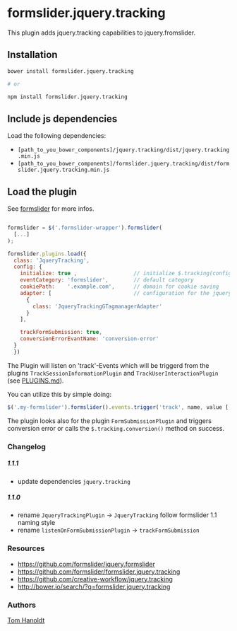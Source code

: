 # formslider.jquery.tracking
This plugin adds jquery.tracking capabilities to jquery.fromslider.
## Installation
```bash
bower install formslider.jquery.tracking

# or

npm install formslider.jquery.tracking
```

## Include js dependencies
Load the following dependencies:
  * `[path_to_you_bower_components]/jquery.tracking/dist/jquery.tracking.min.js`
  * `[path_to_you_bower_components]/formslider.jquery.tracking/dist/formslider.jquery.tracking.min.js`

## Load the plugin
See [formslider](https://github.com/formslider/jquery.formslider) for more infos.

```js

formslider = $('.formslider-wrapper').formslider(
  [...]
);

formslider.plugins.load({
  class: 'JqueryTracking',
  config: {
    initialize: true ,                  // initialize $.tracking(config) or not
    eventCategory: 'formslider',        // default category
    cookiePath:    '.example.com',      // domain for cookie saving
    adapter: [                          // configuration for the jquery.tracking plugin
      {
        class: 'JqueryTrackingGTagmanagerAdapter'  
      }
    ],

    trackFormSubmission: true,
    conversionErrorEvantName: 'conversion-error'
  }
  })
```

The Plugin will listen on 'track'-Events which will be triggerd from the plugins `TrackSessionInformationPlugin` and `TrackUserInteractionPlugin` (see [PLUGINS.md](https://github.com/formslider/jquery.formslider/blob/master/docs/PLUGINS.md#tracksessioninformationplugin)).

You can utilize this by simple doing:
```js
$('.my-formslider').formslider().events.trigger('track', name, value [, category=config.eventCategory]);
```

The plugin looks also for the plugin `FormSubmissionPlugin` and triggers conversion error or calls the `$.tracking.conversion()` method on success.

### Changelog
##### 1.1.1
  * update dependencies `jquery.tracking`

##### 1.1.0
  * rename `JqueryTrackingPlugin` -> `JqueryTracking` follow formslider 1.1 naming style
  * rename `listenOnFormSubmissionPlugin` -> `trackFormSubmission`

### Resources
  * https://github.com/formslider/jquery.formslider
  * https://github.com/formslider/formslider.jquery.tracking
  * https://github.com/creative-workflow/jquery.tracking
  * http://bower.io/search/?q=formslider.jquery.tracking

### Authors

  [Tom Hanoldt](https://www.tomhanoldt.info)
